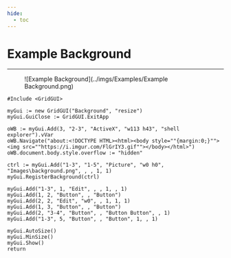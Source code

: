 ```yaml
---
hide:
  - toc
---
```

# Example Background

---
<figure markdown="1">
![Example Background](../imgs/Examples/Example Background.png) 
</figure>

```AutoHotkey
#Include <GridGUI>

myGui := new GridGUI("Background", "resize")
myGui.GuiClose := GridGUI.ExitApp

oWB := myGui.Add(3, "2-3", "ActiveX", "w113 h43", "shell explorer").vVar
oWB.Navigate("about:<!DOCTYPE HTML><html><body style=""{margin:0;}""><img src=""https://i.imgur.com/FlGrIY3.gif""></body></html>")
oWB.document.body.style.overflow := "hidden"

ctrl := myGui.Add("1-3", "1-5", "Picture", "w0 h0", "Images\background.png", , , 1, 1)
myGui.RegisterBackground(ctrl)

myGui.Add("1-3", 1, "Edit", , , 1, , 1)
myGui.Add(1, 2, "Button", , "Button")
myGui.Add(2, 2, "Edit", "w0", , 1, 1, 1)
myGui.Add(1, 3, "Button", , "Button")
myGui.Add(2, "3-4", "Button", , "Button Button", , 1)
myGui.Add("1-3", 5, "Button", , "Button", 1, , 1)

myGui.AutoSize()
myGui.MinSize()
myGui.Show()
return
```